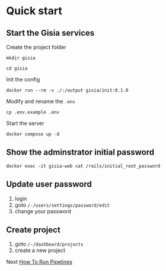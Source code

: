 # Quick start

## Start the Gisia services

Create the project folder

`mkdir gisia`

`cd gisia`

Init the config

`docker run --rm -v ./:/output gisia/init:0.1.0`

Modify and rename the `.env`

`cp .env.example .env`

Start the server

`docker compose up -d`

## Show the adminstrator initial password

```shell
docker exec -it gisia-web cat /rails/initial_root_password
```
## Update user password

1. login
1. goto `/-/users/settings/password/edit`
1. change your password

## Create project

1. goto `/-/dashboard/projects`
1. create a new project


Next [How To Run Pipelines](2-run-pipelines.md)

